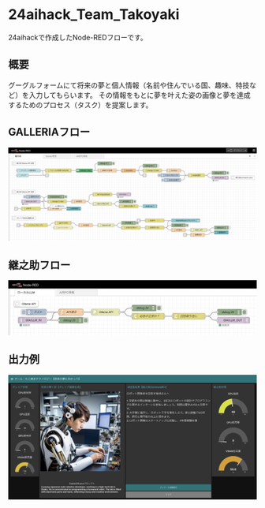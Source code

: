 # 24aihack_Team_Takoyaki
24aihackで作成したNode-REDフローです。
## 概要
グーグルフォームにて将来の夢と個人情報（名前や住んでいる国、趣味、特技など）を入力してもらいます。
その情報をもとに夢を叶えた姿の画像と夢を達成するためのプロセス（タスク）を提案します。

## GALLERIAフロー
![Galleria_frow](Galleria_flow.png)
## 継之助フロー
![Tuginosuke_flow](Tuginosuke_flow.png)
## 出力例
![Example Image](example.png)
